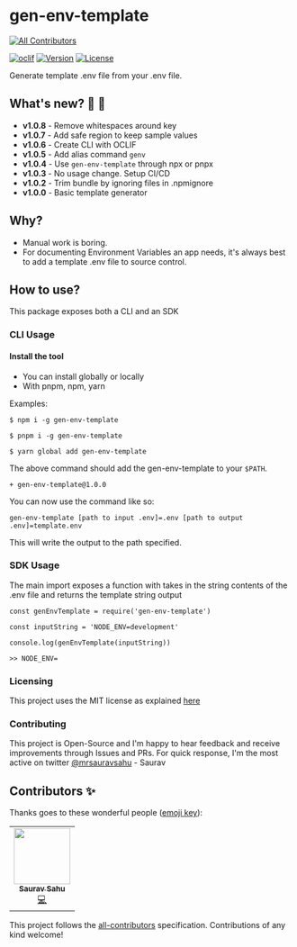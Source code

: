 # gen-env-template
<!-- ALL-CONTRIBUTORS-BADGE:START - Do not remove or modify this section -->
[![All Contributors](https://img.shields.io/badge/all_contributors-1-orange.svg?style=flat-square)](#contributors-)
<!-- ALL-CONTRIBUTORS-BADGE:END -->

[![oclif](https://img.shields.io/badge/cli-oclif-brightgreen.svg)](https://oclif.io)
[![Version](https://img.shields.io/npm/v/gen-env-template.svg)](https://npmjs.org/package/gen-env-template)
[![License](https://img.shields.io/npm/l/gen-env-template.svg)](https://github.com/mrsauravsahu/gen-env-template/blob/cool/LICENSE)

Generate template .env file from your .env file.

## What's new? 🎉 🥳

- **v1.0.8** - Remove whitespaces around key
- **v1.0.7** - Add safe region to keep sample values
- **v1.0.6** - Create CLI with OCLIF
- **v1.0.5** - Add alias command `genv`
- **v1.0.4** - Use `gen-env-template` through npx or pnpx
- **v1.0.3** - No usage change. Setup CI/CD
- **v1.0.2** - Trim bundle by ignoring files in .npmignore
- **v1.0.0** - Basic template generator

## Why?

- Manual work is boring. 
- For documenting Environment Variables an app needs, it's always best to add a template .env file to source control.

## How to use?

This package exposes both a CLI and an SDK 

### CLI Usage

#### Install the tool 

- You can install globally or locally
- With pnpm, npm, yarn 

Examples: 

```
$ npm i -g gen-env-template

$ pnpm i -g gen-env-template

$ yarn global add gen-env-template
```

The above command should add the gen-env-template to your `$PATH`. 

```
+ gen-env-template@1.0.0
```

You can now use the command like so:

```
gen-env-template [path to input .env]=.env [path to output .env]=template.env
```

This will write the output to the path specified.

### SDK Usage

The main import exposes a function with takes in the string contents of the .env file and returns the template string output

```
const genEnvTemplate = require('gen-env-template')

const inputString = 'NODE_ENV=development'

console.log(genEnvTemplate(inputString))

>> NODE_ENV=
```

### Licensing 

This project uses the MIT license as explained [here](./LICENSE)

### Contributing 

This project is Open-Source and I'm happy to hear feedback and receive improvements through Issues and PRs. For quick response, I'm the most active on twitter [@mrsauravsahu](https://twitter.com/mrsauravsahu) \- Saurav

## Contributors ✨

Thanks goes to these wonderful people ([emoji key](https://allcontributors.org/docs/en/emoji-key)):

<!-- ALL-CONTRIBUTORS-LIST:START - Do not remove or modify this section -->
<!-- prettier-ignore-start -->
<!-- markdownlint-disable -->
<table>
  <tr>
    <td align="center"><a href="https://github.com/mrsauravsahu"><img src="https://avatars.githubusercontent.com/u/9134050?v=4?s=100" width="100px;" alt=""/><br /><sub><b>Saurav Sahu</b></sub></a><br /><a href="https://github.com/mrsauravsahu/gen-env-template/commits?author=mrsauravsahu" title="Code">💻</a></td>
  </tr>
</table>

<!-- markdownlint-restore -->
<!-- prettier-ignore-end -->

<!-- ALL-CONTRIBUTORS-LIST:END -->

This project follows the [all-contributors](https://github.com/all-contributors/all-contributors) specification. Contributions of any kind welcome!